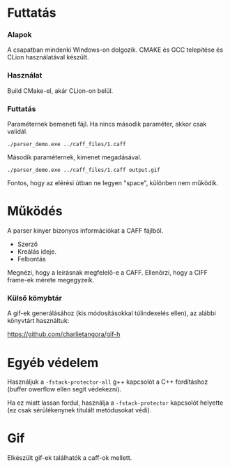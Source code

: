 # Futtatás

### Alapok

A csapatban mindenki Windows-on dolgozik. CMAKE és GCC telepítése és CLion használatával készült.

### Használat

Build CMake-el, akár CLion-on belül.

### Futtatás
Paraméternek bemeneti fájl. Ha nincs második paraméter, akkor csak validál.

`./parser_demo.exe ../caff_files/1.caff`

Második paraméternek, kimenet megadásával.

`./parser_demo.exe ../caff_files/1.caff output.gif`

Fontos, hogy az elérési útban ne legyen "space", különben nem működik.

# Működés

A parser kinyer bizonyos információkat a CAFF fájlból.
- Szerző
- Kreálás ideje.
- Felbontás

Megnézi, hogy a leírásnak megfelelő-e a CAFF.
Ellenőrzi, hogy a CIFF frame-ek mérete megegyzeik. 


### Külső kömybtár

A gif-ek generálásához (kis módosításokkal túlindexelés ellen), az alábbi könyvtárt használtuk:

https://github.com/charlietangora/gif-h

# Egyéb védelem

Használjuk a `-fstack-protector-all` g++ kapcsolót a C++ fordításhoz (buffer owerflow ellen segít védekezni).

Ha ez miatt lassan fordul, használja a  `-fstack-protector` kapcsolót helyette (ez csak sérülékenynek titulált metódusokat védi).

# Gif

Elkészült gif-ek találhatók a caff-ok mellett.

